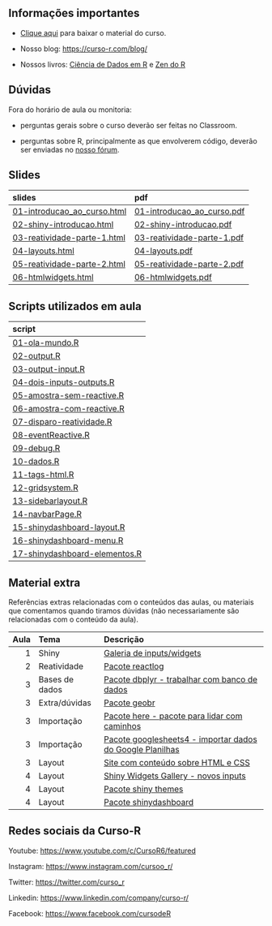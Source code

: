 
<!-- README.md is generated from README.Rmd. Please edit that file -->

## Informações importantes

-   [Clique
    aqui](https://github.com/curso-r/main-dashboards/raw/master/material_do_curso.zip)
    para baixar o material do curso.

-   Nosso blog: <https://curso-r.com/blog/>

-   Nossos livros: [Ciência de Dados em R](https://livro.curso-r.com/) e
    [Zen do R](https://curso-r.github.io/zen-do-r/)

## Dúvidas

Fora do horário de aula ou monitoria:

-   perguntas gerais sobre o curso deverão ser feitas no Classroom.

-   perguntas sobre R, principalmente as que envolverem código, deverão
    ser enviadas no [nosso fórum](https://discourse.curso-r.com/).

## Slides

| slides                                                                                                      | pdf                                                                                                       |
|:------------------------------------------------------------------------------------------------------------|:----------------------------------------------------------------------------------------------------------|
| [01-introducao_ao_curso.html](https://curso-r.github.io/main-dashboards/slides/01-introducao_ao_curso.html) | [01-introducao_ao_curso.pdf](https://curso-r.github.io/main-dashboards/slides/01-introducao_ao_curso.pdf) |
| [02-shiny-introducao.html](https://curso-r.github.io/main-dashboards/slides/02-shiny-introducao.html)       | [02-shiny-introducao.pdf](https://curso-r.github.io/main-dashboards/slides/02-shiny-introducao.pdf)       |
| [03-reatividade-parte-1.html](https://curso-r.github.io/main-dashboards/slides/03-reatividade-parte-1.html) | [03-reatividade-parte-1.pdf](https://curso-r.github.io/main-dashboards/slides/03-reatividade-parte-1.pdf) |
| [04-layouts.html](https://curso-r.github.io/main-dashboards/slides/04-layouts.html)                         | [04-layouts.pdf](https://curso-r.github.io/main-dashboards/slides/04-layouts.pdf)                         |
| [05-reatividade-parte-2.html](https://curso-r.github.io/main-dashboards/slides/05-reatividade-parte-2.html) | [05-reatividade-parte-2.pdf](https://curso-r.github.io/main-dashboards/slides/05-reatividade-parte-2.pdf) |
| [06-htmlwidgets.html](https://curso-r.github.io/main-dashboards/slides/06-htmlwidgets.html)                 | [06-htmlwidgets.pdf](https://curso-r.github.io/main-dashboards/slides/06-htmlwidgets.pdf)                 |

## Scripts utilizados em aula

| script                                                                                                                                   |
|:-----------------------------------------------------------------------------------------------------------------------------------------|
| [01-ola-mundo.R](https://raw.githubusercontent.com/curso-r/202207-dashboards/main/pratica//01-ola-mundo.R)                               |
| [02-output.R](https://raw.githubusercontent.com/curso-r/202207-dashboards/main/pratica//02-output.R)                                     |
| [03-output-input.R](https://raw.githubusercontent.com/curso-r/202207-dashboards/main/pratica//03-output-input.R)                         |
| [04-dois-inputs-outputs.R](https://raw.githubusercontent.com/curso-r/202207-dashboards/main/pratica//04-dois-inputs-outputs.R)           |
| [05-amostra-sem-reactive.R](https://raw.githubusercontent.com/curso-r/202207-dashboards/main/pratica//05-amostra-sem-reactive.R)         |
| [06-amostra-com-reactive.R](https://raw.githubusercontent.com/curso-r/202207-dashboards/main/pratica//06-amostra-com-reactive.R)         |
| [07-disparo-reatividade.R](https://raw.githubusercontent.com/curso-r/202207-dashboards/main/pratica//07-disparo-reatividade.R)           |
| [08-eventReactive.R](https://raw.githubusercontent.com/curso-r/202207-dashboards/main/pratica//08-eventReactive.R)                       |
| [09-debug.R](https://raw.githubusercontent.com/curso-r/202207-dashboards/main/pratica//09-debug.R)                                       |
| [10-dados.R](https://raw.githubusercontent.com/curso-r/202207-dashboards/main/pratica//10-dados.R)                                       |
| [11-tags-html.R](https://raw.githubusercontent.com/curso-r/202207-dashboards/main/pratica//11-tags-html.R)                               |
| [12-gridsystem.R](https://raw.githubusercontent.com/curso-r/202207-dashboards/main/pratica//12-gridsystem.R)                             |
| [13-sidebarlayout.R](https://raw.githubusercontent.com/curso-r/202207-dashboards/main/pratica//13-sidebarlayout.R)                       |
| [14-navbarPage.R](https://raw.githubusercontent.com/curso-r/202207-dashboards/main/pratica//14-navbarPage.R)                             |
| [15-shinydashboard-layout.R](https://raw.githubusercontent.com/curso-r/202207-dashboards/main/pratica//15-shinydashboard-layout.R)       |
| [16-shinydashboard-menu.R](https://raw.githubusercontent.com/curso-r/202207-dashboards/main/pratica//16-shinydashboard-menu.R)           |
| [17-shinydashboard-elementos.R](https://raw.githubusercontent.com/curso-r/202207-dashboards/main/pratica//17-shinydashboard-elementos.R) |

## Material extra

Referências extras relacionadas com o conteúdos das aulas, ou materiais
que comentamos quando tiramos dúvidas (não necessariamente são
relacionadas com o conteúdo da aula).

| Aula | Tema           | Descrição                                                                                                             |
|-----:|:---------------|:----------------------------------------------------------------------------------------------------------------------|
|    1 | Shiny          | [Galeria de inputs/widgets](https://shiny.rstudio.com/gallery/widget-gallery.html)                                    |
|    2 | Reatividade    | [Pacote reactlog](https://rstudio.github.io/reactlog/)                                                                |
|    3 | Bases de dados | [Pacote dbplyr - trabalhar com banco de dados](https://dbplyr.tidyverse.org/)                                         |
|    3 | Extra/dúvidas  | [Pacote geobr](https://github.com/ipeaGIT/geobr)                                                                      |
|    3 | Importação     | [Pacote here - pacote para lidar com caminhos](https://here.r-lib.org/)                                               |
|    3 | Importação     | [Pacote googlesheets4 - importar dados do Google Planilhas](https://blog.curso-r.com/posts/2022-03-08-googlesheets4/) |
|    3 | Layout         | [Site com conteúdo sobre HTML e CSS](https://www.w3schools.com/)                                                      |
|    4 | Layout         | [Shiny Widgets Gallery - novos inputs](http://shinyapps.dreamrs.fr/shinyWidgets/)                                     |
|    4 | Layout         | [Pacote shiny themes](https://rstudio.github.io/shinythemes/)                                                         |
|    4 | Layout         | [Pacote shinydashboard](https://rstudio.github.io/shinydashboard/)                                                    |

## Redes sociais da Curso-R

Youtube: <https://www.youtube.com/c/CursoR6/featured>

Instagram: <https://www.instagram.com/cursoo_r/>

Twitter: <https://twitter.com/curso_r>

Linkedin: <https://www.linkedin.com/company/curso-r/>

Facebook: <https://www.facebook.com/cursodeR>
